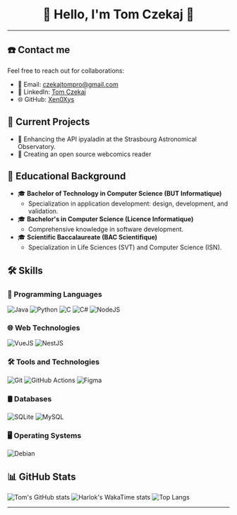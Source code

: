 <h1 align="center">
    🌟 Hello, I'm Tom Czekaj 👋
</h1>

---

## ☎️ Contact me
Feel free to reach out for collaborations:

- 📧 Email: [czekajtompro@gmail.com](mailto:czekajtompro@gmail.com)
- 🔗 LinkedIn: [Tom Czekaj](https://www.linkedin.com/in/tom-czekaj-91a77a1a6/)
- 🌐 GitHub: [Xen0Xys](https://github.com/Xen0Xys)

## 🚀 Current Projects

- 🔭 Enhancing the API ipyaladin at the Strasbourg Astronomical Observatory.
- 📖 Creating an open source webcomics reader

## 💼 Educational Background

- 🎓 **Bachelor of Technology in Computer Science (BUT Informatique)**
  - Specialization in application development: design, development, and validation.
- 🎓 **Bachelor's in Computer Science (Licence Informatique)**
  - Comprehensive knowledge in software development.
- 🎓 **Scientific Baccalaureate (BAC Scientifique)**
  - Specialization in Life Sciences (SVT) and Computer Science (ISN).

## 🛠️ Skills

### 📌 Programming Languages
![Java](https://img.shields.io/badge/Java-007396?style=for-the-badge&logo=java&logoColor=white)
![Python](https://img.shields.io/badge/Python-3776AB?style=for-the-badge&logo=python&logoColor=white)
![C](https://img.shields.io/badge/C-00599C?style=for-the-badge&logo=c&logoColor=white)
![C#](https://img.shields.io/badge/C%23-239120?style=for-the-badge&logo=csharp&logoColor=white)
![NodeJS](https://img.shields.io/badge/Node.js-339933?style=for-the-badge&logo=nodedotjs&logoColor=white)

### 🌐 Web Technologies
![VueJS](https://img.shields.io/badge/Vue.js-4FC08D?style=for-the-badge&logo=vuedotjs&logoColor=white)
![NestJS](https://img.shields.io/badge/NestJS-E0234E?style=for-the-badge&logo=nestjs&logoColor=white)

### 🛠️ Tools and Technologies
![Git](https://img.shields.io/badge/Git-F05032?style=for-the-badge&logo=git&logoColor=white)
![GitHub Actions](https://img.shields.io/badge/GitHub_Actions-2088FF?style=for-the-badge&logo=github-actions&logoColor=white)
![Figma](https://img.shields.io/badge/Figma-F24E1E?style=for-the-badge&logo=figma&logoColor=white)

### 🛢️ Databases
![SQLite](https://img.shields.io/badge/SQLite-003B57?style=for-the-badge&logo=sqlite&logoColor=white)
![MySQL](https://img.shields.io/badge/MySQL-4479A1?style=for-the-badge&logo=mysql&logoColor=white)

### 🖥️ Operating Systems
![Debian](https://img.shields.io/badge/Debian-A81D33?style=for-the-badge&logo=debian&logoColor=white)

## 📊 GitHub Stats

![Tom's GitHub stats](https://github-readme-stats.vercel.app/api?username=Xen0Xys&show_icons=true&theme=github_dark)
![Harlok's WakaTime stats](https://github-readme-stats.vercel.app/api/wakatime?username=@Xen0Xys&langs_count=5&theme=github_dark)
![Top Langs](https://github-readme-stats.vercel.app/api/top-langs/?username=Xen0Xys&langs_count=6&theme=github_dark&layout=compact)

---
